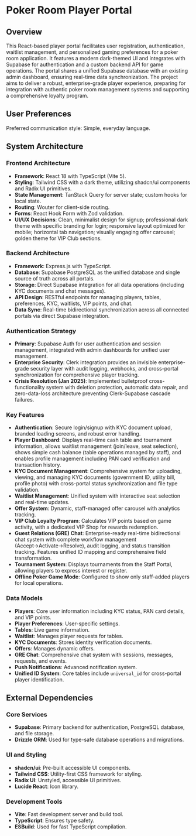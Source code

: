 # Poker Room Player Portal

## Overview

This React-based player portal facilitates user registration, authentication, waitlist management, and personalized gaming preferences for a poker room application. It features a modern dark-themed UI and integrates with Supabase for authentication and a custom backend API for game operations. The portal shares a unified Supabase database with an existing admin dashboard, ensuring real-time data synchronization. The project aims to deliver a robust, enterprise-grade player experience, preparing for integration with authentic poker room management systems and supporting a comprehensive loyalty program.

## User Preferences

Preferred communication style: Simple, everyday language.

## System Architecture

### Frontend Architecture
- **Framework**: React 18 with TypeScript (Vite 5).
- **Styling**: Tailwind CSS with a dark theme, utilizing shadcn/ui components and Radix UI primitives.
- **State Management**: TanStack Query for server state; custom hooks for local state.
- **Routing**: Wouter for client-side routing.
- **Forms**: React Hook Form with Zod validation.
- **UI/UX Decisions**: Clean, minimalist design for signup; professional dark theme with specific branding for login; responsive layout optimized for mobile; horizontal tab navigation; visually engaging offer carousel; golden theme for VIP Club sections.

### Backend Architecture
- **Framework**: Express.js with TypeScript.
- **Database**: Supabase PostgreSQL as the unified database and single source of truth across all portals.
- **Storage**: Direct Supabase integration for all data operations (including KYC documents and chat messages).
- **API Design**: RESTful endpoints for managing players, tables, preferences, KYC, waitlists, VIP points, and chat.
- **Data Sync**: Real-time bidirectional synchronization across all connected portals via direct Supabase integration.

### Authentication Strategy
- **Primary**: Supabase Auth for user authentication and session management, integrated with admin dashboards for unified user management.
- **Enterprise Security**: Clerk integration provides an invisible enterprise-grade security layer with audit logging, webhooks, and cross-portal synchronization for comprehensive player tracking.
- **Crisis Resolution (Jan 2025)**: Implemented bulletproof cross-functionality system with deletion protection, automatic data repair, and zero-data-loss architecture preventing Clerk-Supabase cascade failures.

### Key Features
- **Authentication**: Secure login/signup with KYC document upload, branded loading screens, and robust error handling.
- **Player Dashboard**: Displays real-time cash table and tournament information, allows waitlist management (join/leave, seat selection), shows simple cash balance (table operations managed by staff), and enables profile management including PAN card verification and transaction history.
- **KYC Document Management**: Comprehensive system for uploading, viewing, and managing KYC documents (government ID, utility bill, profile photo) with cross-portal status synchronization and file type validation.
- **Waitlist Management**: Unified system with interactive seat selection and real-time updates.
- **Offer System**: Dynamic, staff-managed offer carousel with analytics tracking.
- **VIP Club Loyalty Program**: Calculates VIP points based on game activity, with a dedicated VIP Shop for rewards redemption.
- **Guest Relations (GRE) Chat**: Enterprise-ready real-time bidirectional chat system with complete workflow management (Accept→Activate→Resolve), audit logging, and status transition tracking. Features unified ID mapping and comprehensive field transformation.
- **Tournament System**: Displays tournaments from the Staff Portal, allowing players to express interest or register.
- **Offline Poker Game Mode**: Configured to show only staff-added players for local operations.

### Data Models
- **Players**: Core user information including KYC status, PAN card details, and VIP points.
- **Player Preferences**: User-specific settings.
- **Tables**: Live game information.
- **Waitlist**: Manages player requests for tables.
- **KYC Documents**: Stores identity verification documents.
- **Offers**: Manages dynamic offers.
- **GRE Chat**: Comprehensive chat system with sessions, messages, requests, and events.
- **Push Notifications**: Advanced notification system.
- **Unified ID System**: Core tables include `universal_id` for cross-portal player identification.

## External Dependencies

### Core Services
- **Supabase**: Primary backend for authentication, PostgreSQL database, and file storage.
- **Drizzle ORM**: Used for type-safe database operations and migrations.

### UI and Styling
- **shadcn/ui**: Pre-built accessible UI components.
- **Tailwind CSS**: Utility-first CSS framework for styling.
- **Radix UI**: Unstyled, accessible UI primitives.
- **Lucide React**: Icon library.

### Development Tools
- **Vite**: Fast development server and build tool.
- **TypeScript**: Ensures type safety.
- **ESBuild**: Used for fast TypeScript compilation.